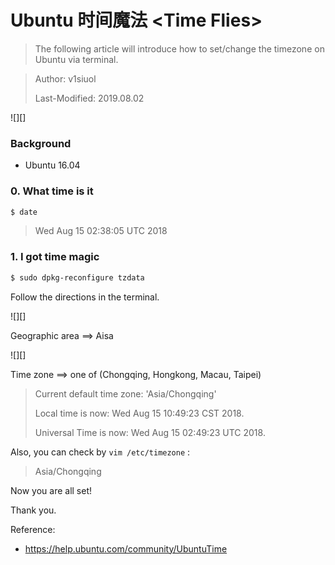 # Ubuntu 时间魔法 &lt;Time Flies&gt;

> The following article will introduce how to set/change the timezone on Ubuntu via terminal.

> Author: v1siuol
>
> Last-Modified: 2019.08.02

![][]

### Background 

- Ubuntu 16.04



### 0. What time is it  

```bash
$ date
```

> Wed Aug 15 02:38:05 UTC 2018 



### 1. I got time magic 

```bash
$ sudo dpkg-reconfigure tzdata
```

Follow the directions in the terminal.

![][]

Geographic area ==>  Aisa

![][]

Time zone ==> one of (Chongqing, Hongkong, Macau, Taipei)

> Current default time zone: 'Asia/Chongqing'
>
> Local time is now:      Wed Aug 15 10:49:23 CST 2018.
>
> Universal Time is now:  Wed Aug 15 02:49:23 UTC 2018.



Also, you can check by `vim /etc/timezone` : 

> Asia/Chongqing 



Now you are all set! 





Thank you. 





Reference: 

- https://help.ubuntu.com/community/UbuntuTime

